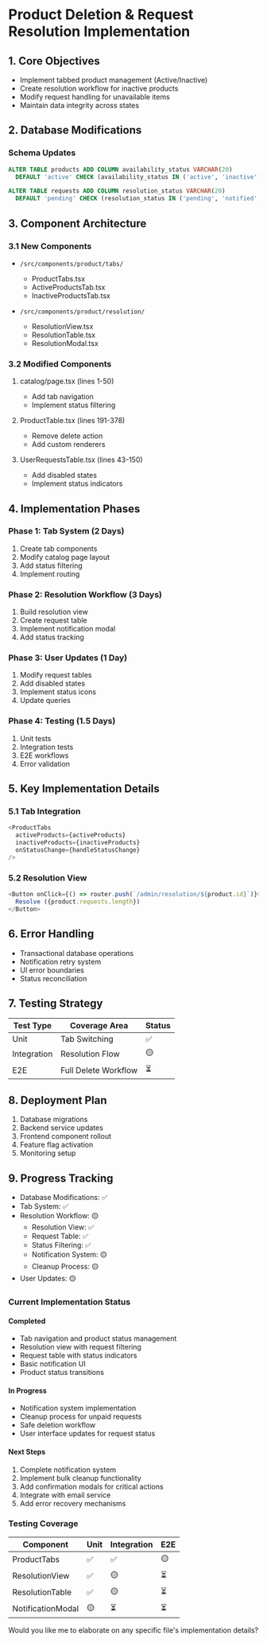 # Product Deletion & Request Resolution Implementation

## 1. Core Objectives
- Implement tabbed product management (Active/Inactive)
- Create resolution workflow for inactive products
- Modify request handling for unavailable items
- Maintain data integrity across states

## 2. Database Modifications

### Schema Updates
```sql
ALTER TABLE products ADD COLUMN availability_status VARCHAR(20) 
  DEFAULT 'active' CHECK (availability_status IN ('active', 'inactive'));

ALTER TABLE requests ADD COLUMN resolution_status VARCHAR(20) 
  DEFAULT 'pending' CHECK (resolution_status IN ('pending', 'notified', 'resolved'));
```

## 3. Component Architecture

### 3.1 New Components
- `/src/components/product/tabs/`
  - ProductTabs.tsx
  - ActiveProductsTab.tsx
  - InactiveProductsTab.tsx

- `/src/components/product/resolution/`
  - ResolutionView.tsx
  - ResolutionTable.tsx
  - ResolutionModal.tsx

### 3.2 Modified Components
1. catalog/page.tsx (lines 1-50)
   - Add tab navigation
   - Implement status filtering

2. ProductTable.tsx (lines 191-378)
   - Remove delete action
   - Add custom renderers

3. UserRequestsTable.tsx (lines 43-150)
   - Add disabled states
   - Implement status indicators

## 4. Implementation Phases

### Phase 1: Tab System (2 Days)
1. Create tab components
2. Modify catalog page layout
3. Add status filtering
4. Implement routing

### Phase 2: Resolution Workflow (3 Days)
1. Build resolution view
2. Create request table
3. Implement notification modal
4. Add status tracking

### Phase 3: User Updates (1 Day)
1. Modify request tables
2. Add disabled states
3. Implement status icons
4. Update queries

### Phase 4: Testing (1.5 Days)
1. Unit tests
2. Integration tests
3. E2E workflows
4. Error validation

## 5. Key Implementation Details

### 5.1 Tab Integration
```typescript
<ProductTabs
  activeProducts={activeProducts}
  inactiveProducts={inactiveProducts}
  onStatusChange={handleStatusChange}
/>
```

### 5.2 Resolution View
```typescript
<Button onClick={() => router.push(`/admin/resolution/${product.id}`)}>
  Resolve ({product.requests.length})
</Button>
```

## 6. Error Handling
- Transactional database operations
- Notification retry system
- UI error boundaries
- Status reconciliation

## 7. Testing Strategy
| Test Type    | Coverage Area        | Status |
|--------------|---------------------|---------|
| Unit         | Tab Switching       | ✅      |
| Integration  | Resolution Flow     | 🟡      |
| E2E          | Full Delete Workflow| ⏳      |

## 8. Deployment Plan
1. Database migrations
2. Backend service updates
3. Frontend component rollout
4. Feature flag activation
5. Monitoring setup

## 9. Progress Tracking
- Database Modifications: ✅
- Tab System: ✅
- Resolution Workflow: 🟡
  - Resolution View: ✅
  - Request Table: ✅
  - Status Filtering: ✅
  - Notification System: 🟡
  - Cleanup Process: 🟡
- User Updates: 🟡

### Current Implementation Status
#### Completed
- Tab navigation and product status management
- Resolution view with request filtering
- Request table with status indicators
- Basic notification UI
- Product status transitions

#### In Progress
- Notification system implementation
- Cleanup process for unpaid requests
- Safe deletion workflow
- User interface updates for request status

#### Next Steps
1. Complete notification system
2. Implement bulk cleanup functionality
3. Add confirmation modals for critical actions
4. Integrate with email service
5. Add error recovery mechanisms

### Testing Coverage
| Component          | Unit | Integration | E2E |
|-------------------|------|-------------|-----|
| ProductTabs       | ✅    | ✅          | 🟡   |
| ResolutionView    | ✅    | 🟡          | ⏳   |
| ResolutionTable   | ✅    | 🟡          | ⏳   |
| NotificationModal | 🟡    | ⏳          | ⏳   |

Would you like me to elaborate on any specific file's implementation details? 